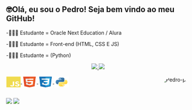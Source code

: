 ##  🤓Olá, eu sou o Pedro! Seja bem vindo ao meu GitHub! 
 -👩🏻‍💻 Estudante = Oracle Next Education / Alura
 
 -🙋🏻‍♀️ Estudante = Front-end (HTML, CSS E JS)
 
 -🙇🏻‍♀️ Estudante = (Python)

<div align="center">
  <a href="https://github.com/rafaballerini">
  <img height="180em" src="https://github-readme-stats.vercel.app/api?username=rafaballerini&show_icons=true&theme=dracula&include_all_commits=true&count_private=true"/>
  <img height="180em" src="https://github-readme-stats.vercel.app/api/top-langs/?username=rafaballerini&layout=compact&langs_count=7&theme=dracula"/>
</div>

<div style="display: inline_block"><br>
  <img align="center" alt="Pedro-Js" height="30" width="40" src="https://github.com/devicons/devicon/blob/master/icons/javascript/javascript-plain.svg">
  <img align="center" alt="Pedro-HTML" height="30" width="40" src="https://github.com/devicons/devicon/blob/master/icons/html5/html5-original.svg">
  <img align="center" alt="Pedro-CSS" height="30" width="40" src="https://github.com/devicons/devicon/blob/master/icons/css3/css3-original.svg">
  <img align="center" alt="Pedro-Python" height="30" width="40" src="https://github.com/devicons/devicon/blob/master/icons/python/python-original.svg">

  <img align="right" alt="Pedro-pic" height="150" style="border-radius:50px;" src="https://thumbs.gfycat.com/ForcefulNaturalDesertpupfish-size_restricted.gif%22%3E">
</div>

  ##
 
<div> 

   <a href = "mailto:petrushsr@gmail.com"><img src="https://img.shields.io/badge/-Gmail-%23333?style=for-the-badge&logo=gmail&logoColor=white" target="_blank"></a>
  <a href="https://www.linkedin.com/in/pedrohsrodrigues/" target="_blank"><img src="https://img.shields.io/badge/-LinkedIn-%230077B5?style=for-the-badge&logo=linkedin&logoColor=white" target="_blank"></a> 